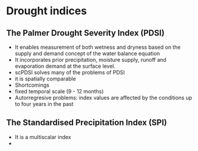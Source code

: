 # Drought indices

## The Palmer Drought Severity Index (PDSI)

* It enables measurement of both wetness and dryness based on the supply and demand concept of the water balance equation 
* It incorporates prior precipitation, moisture supply, runoff and evaporation demand at the surface level. 
* scPDSI solves many of the problems of PDSI
 * it is spatially comparable 
* Shortcomings 
 * fixed temporal scale (9 - 12 months)
 * Autorregresive problems: index values are affected by the conditions up to four years in the past 
 
## The Standardised Precipitation Index (SPI)

* It is a multiscalar index 
* 



